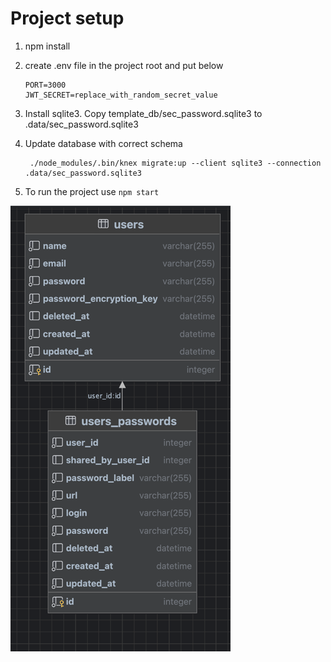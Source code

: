 # Project setup
1. npm install

2. create .env file in the project root and put below

       PORT=3000  
       JWT_SECRET=replace_with_random_secret_value

3. Install sqlite3. Copy template_db/sec_password.sqlite3 to .data/sec_password.sqlite3

4. Update database with correct schema


	    ./node_modules/.bin/knex migrate:up --client sqlite3 --connection .data/sec_password.sqlite3
5. To run the project use `npm start`


![ERD](erd.png)
